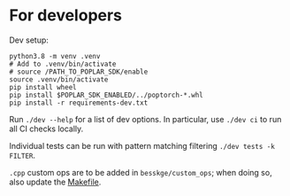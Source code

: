# For developers

Dev setup:

```shell
python3.8 -m venv .venv
# Add to .venv/bin/activate
# source /PATH_TO_POPLAR_SDK/enable
source .venv/bin/activate
pip install wheel
pip install $POPLAR_SDK_ENABLED/../poptorch-*.whl
pip install -r requirements-dev.txt
```

Run `./dev --help` for a list of dev options. In particular, use `./dev ci` to run all CI checks locally. 

Individual tests can be run with pattern matching filtering `./dev tests -k FILTER`.

`.cpp` custom ops are to be added in `besskge/custom_ops`; when doing so, also update the [Makefile](Makefile).
